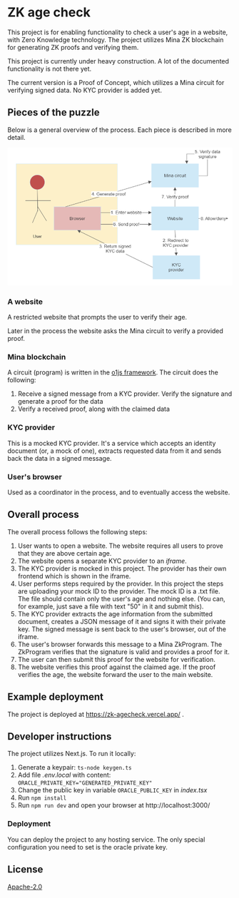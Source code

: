 # ZK age check

This project is for enabling functionality to check a user's age in a website, with Zero Knowledge technology. The project utilizes Mina ZK blockchain for generating ZK proofs and verifying them.

This project is currently under heavy construction. A lot of the documented functionality is not there yet.

The current version is a Proof of Concept, which utilizes a Mina circuit for verifying signed data. No KYC provider is added yet.

## Pieces of the puzzle

Below is a general overview of the process. Each piece is described in more detail.

<img src='agecheck.png'>

### A website

A restricted website that prompts the user to verify their age.

Later in the process the website asks the Mina circuit to verify a provided proof.

### Mina blockchain

A circuit (program) is written in the [o1js framework](https://github.com/o1-labs/o1js). The circuit does the following:

1. Receive a signed message from a KYC provider. Verify the signature and generate a proof for the data
1. Verify a received proof, along with the claimed data

### KYC provider

This is a mocked KYC provider. It's a service which accepts an identity document (or, a mock of one), extracts requested data from it and sends back the data in a signed message.

### User's browser

Used as a coordinator in the process, and to eventually access the website.

## Overall process

The overall process follows the following steps:

1. User wants to open a website. The website requires all users to prove that they are above certain age.
1. The website opens a separate KYC provider to an _iframe_.
1. The KYC provider is mocked in this project. The provider has their own frontend which is shown in the iframe.
1. User performs steps required by the provider. In this project the steps are uploading your mock ID to the provider. The mock ID is a .txt file. The file should contain only the user's age and nothing else. (You can, for example, just save a file with text "50" in it and submit this).
1. The KYC provider extracts the age information from the submitted document, creates a JSON message of it and signs it with their private key. The signed message is sent back to the user's browser, out of the iframe.
1. The user's browser forwards this message to a Mina ZkProgram. The ZkProgram verifies that the signature is valid and provides a proof for it.
1. The user can then submit this proof for the website for verification.
1. The website verifies this proof against the claimed age. If the proof verifies the age, the website forward the user to the main website.

## Example deployment

The project is deployed at https://zk-agecheck.vercel.app/ .

## Developer instructions

The project utilizes Next.js. To run it locally:

1. Generate a keypair: `ts-node keygen.ts`
1. Add file _.env.local_ with content: `ORACLE_PRIVATE_KEY="GENERATED_PRIVATE_KEY"`
1. Change the public key in variable `ORACLE_PUBLIC_KEY` in _index.tsx_
1. Run `npm install`
1. Run `npm run dev` and open your browser at http://localhost:3000/

### Deployment

You can deploy the project to any hosting service. The only special configuration you need to set is the oracle private key.

## License

[Apache-2.0](LICENSE)
